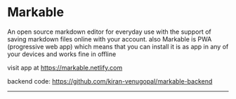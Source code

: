 # Markable

An open source markdown editor for everyday use with the support of saving markdown files online with your account.
also Markable is PWA (progressive web app) which means that you can install it is as app in any of your devices and works fine in offline

visit app at  <https://markable.netlify.com>

backend code: https://github.com/kiran-venugopal/markable-backend


---



